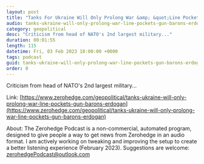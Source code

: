 ```yaml
---
layout: post
title: "Tanks For Ukraine Will Only Prolong War &amp; &quot;Line Pockets Of Gun Barons&quot;: Erdogan"
audio: tanks-ukraine-will-only-prolong-war-line-pockets-gun-barons-erdogan-1
category: geopolitical
desc: "Criticism from head of NATO's 2nd largest military..."
duration: 00:01:55
length: 115
datetime: Fri, 03 Feb 2023 10:00:00 +0000
tags: podcast
guid: tanks-ukraine-will-only-prolong-war-line-pockets-gun-barons-erdogan-0
order: 0
---
```

Criticism from head of NATO's 2nd largest military...

Link: [https://www.zerohedge.com/geopolitical/tanks-ukraine-will-only-prolong-war-line-pockets-gun-barons-erdogan](https://www.zerohedge.com/geopolitical/tanks-ukraine-will-only-prolong-war-line-pockets-gun-barons-erdogan)

About: The Zerohedge Podcast is a non-commercial, automated program, designed to give people a way to get news from Zerohedge in an audio format.  I am actively working on tweaking and improving the setup to create a better listening experience (February 2023).  Suggestions are welcome: [zerohedgePodcast@outlook.com](mailto:zerohedgePodcast@outlook.com)